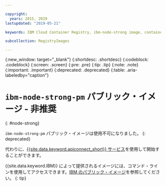 ```yaml
---

copyright:
  years: 2015, 2019
lastupdated: "2019-05-21"

keywords: IBM Cloud Container Registry, ibm-node-strong image, container image, public image

subcollection: RegistryImages

---
```


{:new_window: target="_blank"}
{:shortdesc: .shortdesc}
{:codeblock: .codeblock}
{:screen: .screen}
{:pre: .pre}
{:tip: .tip}
{:note: .note}
{:important: .important}
{:deprecated: .deprecated}
{:table: .aria-labeledby="caption"}

# `ibm-node-strong-pm` パブリック・イメージ - 非推奨
{: #node-strong}

`ibm-node-strong-pm` パブリック・イメージは使用不可になりました。
{: deprecated}

代わりに、[{{site.data.keyword.apiconnect_short}} サービス](/docs/services/apiconnect?topic=apiconnect-getting-started#getting-started)を使用して開始することができます。

{{site.data.keyword.IBM}} によって提供されるイメージには、コマンド・ラインを使用してアクセスできます。[IBM のパブリック・イメージ](/docs/services/Registry?topic=registry-public_images#public_images)を参照してください。
{: tip}
